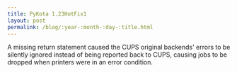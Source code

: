 ```yaml
---
title: PyKota 1.23HotFix1
layout: post
permalink: /blog/:year-:month-:day-:title.html
---
```


A missing return statement caused the CUPS original backends' errors to be silently ignored instead of being reported back to CUPS, causing jobs to be dropped when printers were in an error condition.
